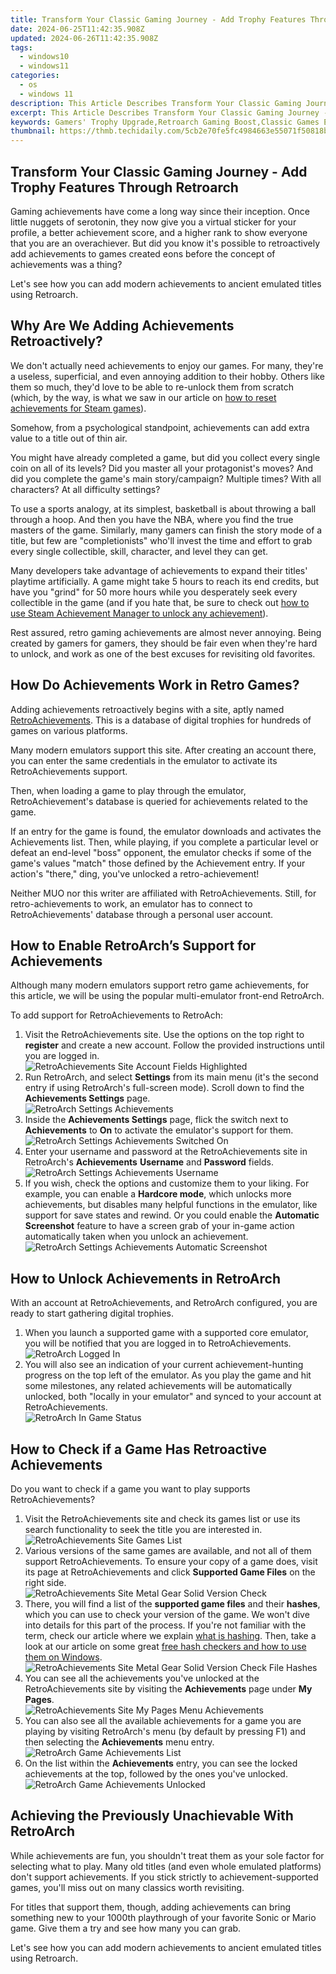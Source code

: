 ```yaml
---
title: Transform Your Classic Gaming Journey - Add Trophy Features Through Retroarch
date: 2024-06-25T11:42:35.908Z
updated: 2024-06-26T11:42:35.908Z
tags:
  - windows10
  - windows11
categories:
  - os
  - windows 11
description: This Article Describes Transform Your Classic Gaming Journey - Add Trophy Features Through Retroarch
excerpt: This Article Describes Transform Your Classic Gaming Journey - Add Trophy Features Through Retroarch
keywords: Gamers' Trophy Upgrade,Retroarch Gaming Boost,Classic Games Enhance,Journey Game Revamp,Retro Arch Features,Trophies In Classics,Classic Games Retool
thumbnail: https://thmb.techidaily.com/5cb2e70fe5fc4984663e55071f50818b86ad28c6053861679577418a188e88c7.jpg
---
```


## Transform Your Classic Gaming Journey - Add Trophy Features Through Retroarch

 Gaming achievements have come a long way since their inception. Once little nuggets of serotonin, they now give you a virtual sticker for your profile, a better achievement score, and a higher rank to show everyone that you are an overachiever. But did you know it's possible to retroactively add achievements to games created eons before the concept of achievements was a thing?

 Let's see how you can add modern achievements to ancient emulated titles using Retroarch.

## Why Are We Adding Achievements Retroactively?

 We don't actually need achievements to enjoy our games. For many, they're a useless, superficial, and even annoying addition to their hobby. Others like them so much, they'd love to be able to re-unlock them from scratch (which, by the way, is what we saw in our article on [how to reset achievements for Steam games](https://www.makeuseof.com/how-to-reset-achievements-for-steam-games/)).

 Somehow, from a psychological standpoint, achievements can add extra value to a title out of thin air.

 You might have already completed a game, but did you collect every single coin on all of its levels? Did you master all your protagonist's moves? And did you complete the game's main story/campaign? Multiple times? With all characters? At all difficulty settings?

 To use a sports analogy, at its simplest, basketball is about throwing a ball through a hoop. And then you have the NBA, where you find the true masters of the game. Similarly, many gamers can finish the story mode of a title, but few are "completionists" who'll invest the time and effort to grab every single collectible, skill, character, and level they can get.

 Many developers take advantage of achievements to expand their titles' playtime artificially. A game might take 5 hours to reach its end credits, but have you "grind" for 50 more hours while you desperately seek every collectible in the game (and if you hate that, be sure to check out [how to use Steam Achievement Manager to unlock any achievement](https://www.makeuseof.com/how-to-use-steam-achievement-manager/)).

 Rest assured, retro gaming achievements are almost never annoying. Being created by gamers for gamers, they should be fair even when they're hard to unlock, and work as one of the best excuses for revisiting old favorites.

## How Do Achievements Work in Retro Games?

 Adding achievements retroactively begins with a site, aptly named [RetroAchievements](https://retroachievements.org/). This is a database of digital trophies for hundreds of games on various platforms.

 Many modern emulators support this site. After creating an account there, you can enter the same credentials in the emulator to activate its RetroAchievements support.

 Then, when loading a game to play through the emulator, RetroAchievement's database is queried for achievements related to the game.

 If an entry for the game is found, the emulator downloads and activates the Achievements list. Then, while playing, if you complete a particular level or defeat an end-level "boss" opponent, the emulator checks if some of the game's values "match" those defined by the Achievement entry. If your action's "there," ding, you've unlocked a retro-achievement!

 Neither MUO nor this writer are affiliated with RetroAchievements. Still, for retro-achievements to work, an emulator has to connect to RetroAchievements' database through a personal user account.

## How to Enable RetroArch’s Support for Achievements

 Although many modern emulators support retro game achievements, for this article, we will be using the popular multi-emulator front-end RetroArch.

 To add support for RetroAchievements to RetroAch:

1. Visit the RetroAchievements site. Use the options on the top right to **register** and create a new account. Follow the provided instructions until you are logged in.  
![RetroAchievements Site Account Fields Highlighted](https://static1.makeuseofimages.com/wordpress/wp-content/uploads/2023/05/retroachievements-site-account-fields-highlighted.jpg)
2. Run RetroArch, and select **Settings** from its main menu (it's the second entry if using RetroArch's full-screen mode). Scroll down to find the **Achievements Settings** page.  
![RetroArch Settings Achievements](https://static1.makeuseofimages.com/wordpress/wp-content/uploads/2023/05/retroarch-settings-achievements.jpg)
3. Inside the **Achievements Settings** page, flick the switch next to **Achievements** to **On** to activate the emulator's support for them.  
![RetroArch Settings Achievements Switched On](https://static1.makeuseofimages.com/wordpress/wp-content/uploads/2023/05/retroarch-settings-achievements-switched-on.jpg)
4. Enter your username and password at the RetroAchievements site in RetroArch's **Achievements** **Username** and **Password** fields.  
![RetroArch Settings Achievements Username](https://static1.makeuseofimages.com/wordpress/wp-content/uploads/2023/05/retroarch-settings-achievements-username.jpg)
5. If you wish, check the options and customize them to your liking. For example, you can enable a **Hardcore mode**, which unlocks more achievements, but disables many helpful functions in the emulator, like support for save states and rewind. Or you could enable the **Automatic Screenshot** feature to have a screen grab of your in-game action automatically taken when you unlock an achievement.  
![RetroArch Settings Achievements Automatic Screenshot](https://static1.makeuseofimages.com/wordpress/wp-content/uploads/2023/05/retroarch-settings-achievements-automatic-screenshot.jpg)

## How to Unlock Achievements in RetroArch

 With an account at RetroAchievements, and RetroArch configured, you are ready to start gathering digital trophies.

1. When you launch a supported game with a supported core emulator, you will be notified that you are logged in to RetroAchievements.  
![RetroArch Logged In](https://static1.makeuseofimages.com/wordpress/wp-content/uploads/2023/05/retroarch-logged-in.jpg)
2. You will also see an indication of your current achievement-hunting progress on the top left of the emulator. As you play the game and hit some milestones, any related achievements will be automatically unlocked, both "locally in your emulator" and synced to your account at RetroAchievements.  
![RetroArch In Game Status](https://static1.makeuseofimages.com/wordpress/wp-content/uploads/2023/05/retroarch-in-game-status.jpg)

## How to Check if a Game Has Retroactive Achievements

 Do you want to check if a game you want to play supports RetroAchievements?

1. Visit the RetroAchievements site and check its games list or use its search functionality to seek the title you are interested in.  
![RetroAchievements Site Games List](https://static1.makeuseofimages.com/wordpress/wp-content/uploads/2023/05/retroachievements-site-games-list.jpg)
2. Various versions of the same games are available, and not all of them support RetroAchievements. To ensure your copy of a game does, visit its page at RetroAchievements and click **Supported Game Files** on the right side.  
![RetroAchievements Site Metal Gear Solid Version Check](https://static1.makeuseofimages.com/wordpress/wp-content/uploads/2023/05/retroachievements-site-metal-gear-solid-version-check.jpg)
3. There, you will find a list of the **supported game files** and their **hashes**, which you can use to check your version of the game. We won't dive into details for this part of the process. If you're not familiar with the term, check our article where we explain [what is hashing](https://www.makeuseof.com/what-is-hashing/). Then, take a look at our article on some great [free hash checkers and how to use them on Windows](https://www.makeuseof.com/tag/free-hash-checkers-file-integrity/).  
![RetroAchievements Site Metal Gear Solid Version Check File Hashes](https://static1.makeuseofimages.com/wordpress/wp-content/uploads/2023/05/retroachievements-site-metal-gear-solid-version-check-file-hashes.jpg)
4. You can see all the achievements you've unlocked at the RetroAchievements site by visiting the **Achievements** page under **My Pages**.  
![RetroAchievements Site My Pages Menu Achievements](https://static1.makeuseofimages.com/wordpress/wp-content/uploads/2023/05/retroachievements-site-my-pages-menu-achievements.jpg)
5. You can also see all the available achievements for a game you are playing by visiting RetroArch's menu (by default by pressing F1) and then selecting the **Achievements** menu entry.  
![RetroArch Game Achievements List](https://static1.makeuseofimages.com/wordpress/wp-content/uploads/2023/05/retroarch-game-achievements-list-1.jpg)
6. On the list within the **Achievements** entry, you can see the locked achievements at the top, followed by the ones you've unlocked.  
![RetroArch Game Achievements Unlocked](https://static1.makeuseofimages.com/wordpress/wp-content/uploads/2023/05/retroarch-game-achievements-unlocked.jpg)

## Achieving the Previously Unachievable With RetroArch

 While achievements are fun, you shouldn't treat them as your sole factor for selecting what to play. Many old titles (and even whole emulated platforms) don't support achievements. If you stick strictly to achievement-supported games, you'll miss out on many classics worth revisiting.

 For titles that support them, though, adding achievements can bring something new to your 1000th playthrough of your favorite Sonic or Mario game. Give them a try and see how many you can grab.

 Let's see how you can add modern achievements to ancient emulated titles using Retroarch.



<ins class="adsbygoogle"
      style="display:block"
      data-ad-client="ca-pub-7571918770474297"
      data-ad-slot="8358498916"
      data-ad-format="auto"
      data-full-width-responsive="true"></ins>